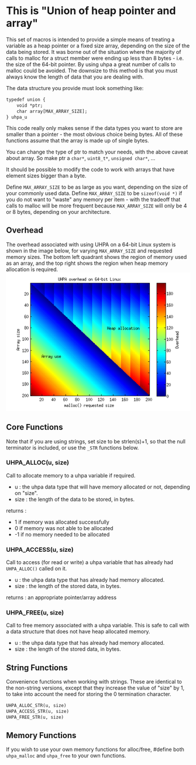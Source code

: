 This is "Union of heap pointer and array"
=========================================

This set of macros is intended to provide a simple means of treating a
variable as a heap pointer or a fixed size array, depending on the size of
the data being stored. It was borne out of the situation where the majority
of calls to malloc for a struct member were ending up less than 8 bytes -
i.e. the size of the 64-bit pointer. By using uhpa a great number of calls
to malloc could be avoided. The downsize to this method is that you must
always know the length of data that you are dealing with.

The data structure you provide must look something like:

    typedef union {
	    void *ptr;
	    char array[MAX_ARRAY_SIZE];
    } uhpa_u

This code really only makes sense if the data types you want to store are
smaller than a pointer - the most obvious choice being bytes. All of these
functions assume that the array is made up of single bytes.

You can change the type of ptr to match your needs, with the above caveat
about array. So make ptr a `char*`, `uint8_t*`, `unsigned char*`, ...

It should be possible to modify the code to work with arrays that have
element sizes bigger than a byte.

Define `MAX_ARRAY_SIZE` to be as large as you want, depending on the size of
your commonly used data. Define `MAX_ARRAY_SIZE` to be `sizeof(void *)` if you
do not want to "waste" any memory per item - with the tradeoff that calls to
malloc will be more frequent because `MAX_ARRAY_SIZE` will only be 4 or 8
bytes, depending on your architecture.


Overhead
--------

The overhead associated with using UHPA on a 64-bit Linux system is shown in
the image below, for varying `MAX_ARRAY_SIZE` and requested memory sizes. The
bottom left quadrant shows the region of memory used as an array, and the top
right shows the region when heap memory allocation is required.
![Image of overhead](uhpa_overhead.png)


Core Functions
--------------

Note that if you are using strings, set size to be strlen(s)+1, so that the
null terminator is included, or use the `_STR` functions below.

### UHPA_ALLOC(u, size)

Call to allocate memory to a uhpa variable if required.

* u : the uhpa data type that will have memory allocated or not, depending on "size".
* size : the length of the data to be stored, in bytes.

returns :
* 1 if memory was allocated successfully
* 0 if memory was not able to be allocated
* -1 if no memory needed to be allocated

### UHPA_ACCESS(u, size)

Call to access (for read or write) a uhpa variable that has already had `UHPA_ALLOC()` called on it.

* u : the uhpa data type that has already had memory allocated.
* size : the length of the stored data, in bytes.

returns : an appropriate pointer/array address

### UHPA_FREE(u, size)

Call to free memory associated with a uhpa variable. This is safe to
call with a data structure that does not have heap allocated memory.

* u : the uhpa data type that has already had memory allocated.
* size : the length of the stored data, in bytes.
	
String Functions
----------------

Convenience functions when working with strings. These are identical to the
non-string versions, except that they increase the value of "size" by 1, to
take into account the need for storing the 0 termination character.

    UHPA_ALLOC_STR(u, size)
    UHPA_ACCESS_STR(u, size)
    UHPA_FREE_STR(u, size)
	
Memory Functions
----------------

If you wish to use your own memory functions for alloc/free, #define both
`uhpa_malloc` and `uhpa_free` to your own functions.

